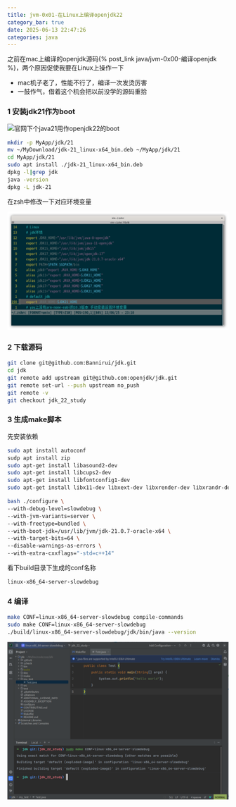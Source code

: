 ```yaml
---
title: jvm-0x01-在Linux上编译openjdk22
category_bar: true
date: 2025-06-13 22:47:26
categories: java
---
```


之前在mac上编译的openjdk源码{% post_link java/jvm-0x00-编译openjdk %}，两个原因促使我要在Linux上操作一下

- mac机子老了，性能不行了，编译一次发烫厉害
- 一鼓作气，借着这个机会把以前没学的源码重拾

### 1 安装jdk21作为boot

![官网下个java21用作openjdk22的boot](https://www.oracle.com/cn/java/technologies/downloads/#java21)

```sh
mkdir -p MyApp/jdk/21
mv ~/MyDownload/jdk-21_linux-x64_bin.deb ~/MyApp/jdk/21
cd MyApp/jdk/21
sudo apt install ./jdk-21_linux-x64_bin.deb
dpkg -l|grep jdk
java -version
dpkg -L jdk-21
```

在zsh中修改一下对应环境变量

![](./jvm-0x01-在Linux上编译openjdk22/1749827522.png)

### 2 下载源码

```sh
git clone git@github.com:Bannirui/jdk.git
cd jdk
git remote add upstream git@github.com:openjdk/jdk.git
git remote set-url --push upstream no_push
git remote -v
git checkout jdk_22_study
```

### 3 生成make脚本

先安装依赖

```sh
sudo apt install autoconf
sudp apt install zip
sudo apt-get install libasound2-dev
sudo apt-get install libcups2-dev
sudo apt-get install libfontconfig1-dev
sudo apt-get install libx11-dev libxext-dev libxrender-dev libxrandr-dev libxtst-dev libxt-dev
```

```sh
bash ./configure \
--with-debug-level=slowdebug \
--with-jvm-variants=server \
--with-freetype=bundled \
--with-boot-jdk=/usr/lib/jvm/jdk-21.0.7-oracle-x64 \
--with-target-bits=64 \
--disable-warnings-as-errors \
--with-extra-cxxflags="-std=c++14"
```

看下build目录下生成的conf名称

```sh
linux-x86_64-server-slowdebug
```

### 4 编译

```sh
make CONF=linux-x86_64-server-slowdebug compile-commands
sudo make CONF=linux-x86_64-server-slowdebug
./build/linux-x86_64-server-slowdebug/jdk/bin/java --version
```

![](./jvm-0x01-在Linux上编译openjdk22/1749834411.png)